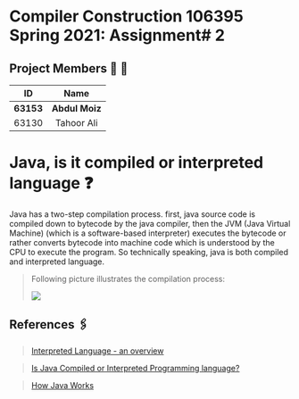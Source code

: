 # Compiler Construction 106395 Spring 2021: Assignment# 2

## Project Members 👨 👩

| ID             | Name            |
|:--------------:|:---------------:|
|  **63153**     |  **Abdul Moiz** |
|  63130         |  Tahoor Ali     |

# Java, is it compiled or interpreted language ❓

Java has a two-step compilation process. first, java source code is compiled down to bytecode by the java compiler, then the JVM (Java Virtual Machine) (which is a software-based interpreter) executes the bytecode or rather converts bytecode into machine code which is understood by the CPU to execute the program. So technically speaking, java is both compiled and interpreted language.

> Following picture illustrates the compilation process:
>
> ![](https://3.bp.blogspot.com/-CjGEntcadvM/ThpXujXzqzI/AAAAAAAAADM/e24mlCN-Ego/s400/java-compiler.gif)

## References 🖇

> [Interpreted Language - an overview](https://www.sciencedirect.com/topics/engineering/interpreted-language#:~:text=Java%20can%20be%20considered%20both,usually%20a%20software%2Dbased%20interpreter.)

> [Is Java Compiled or Interpreted Programming language?](https://javarevisited.blogspot.com/2014/06/is-java-interpreted-or-compiled-programming-language.html#axzz6jdf89SqB)

> [How Java Works](https://www.cs.cmu.edu/~jcarroll/15-100-s05/supps/basics/history.html)
